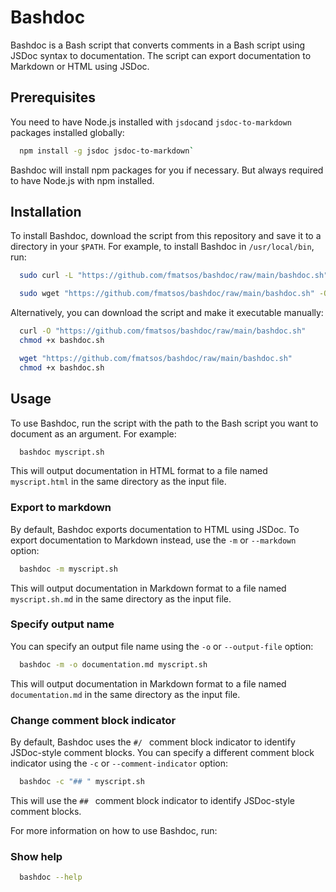 # Bashdoc

Bashdoc is a Bash script that converts comments in a Bash script using JSDoc syntax to documentation. The script can export documentation to Markdown or HTML using JSDoc.

## Prerequisites

You need to have Node.js installed with `jsdoc`and `jsdoc-to-markdown` packages installed globally:
```sh
  npm install -g jsdoc jsdoc-to-markdown`
```

Bashdoc will install npm packages for you if necessary. But always required to have Node.js with npm installed.

## Installation

To install Bashdoc, download the script from this repository and save it to a directory in your `$PATH`. For example, to install Bashdoc in `/usr/local/bin`, run:

```sh
  sudo curl -L "https://github.com/fmatsos/bashdoc/raw/main/bashdoc.sh" -o /usr/local/bin/bashdoc && sudo chmod +x /usr/local/bin/bashdoc̀`
```

```sh
  sudo wget "https://github.com/fmatsos/bashdoc/raw/main/bashdoc.sh" -O /usr/local/bin/bashdoc && sudo chmod +x /usr/local/bin/bashdoc
```

Alternatively, you can download the script and make it executable manually:

```sh
  curl -O "https://github.com/fmatsos/bashdoc/raw/main/bashdoc.sh"
  chmod +x bashdoc.sh
```

```sh
  wget "https://github.com/fmatsos/bashdoc/raw/main/bashdoc.sh"
  chmod +x bashdoc.sh
```

## Usage

To use Bashdoc, run the script with the path to the Bash script you want to document as an argument. For example:

```sh
  bashdoc myscript.sh
```

This will output documentation in HTML format to a file named `myscript.html` in the same directory as the input file.

### Export to markdown

By default, Bashdoc exports documentation to HTML using JSDoc. To export documentation to Markdown instead, use the `-m` or `--markdown` option:

```sh
  bashdoc -m myscript.sh
```

This will output documentation in Markdown format to a file named `myscript.sh.md` in the same directory as the input file.


### Specify output name

You can specify an output file name using the `-o` or `--output-file` option:

```sh
  bashdoc -m -o documentation.md myscript.sh
```

This will output documentation in Markdown format to a file named `documentation.md` in the same directory as the input file.


### Change comment block indicator

By default, Bashdoc uses the `#/ ` comment block indicator to identify JSDoc-style comment blocks. You can specify a different comment block indicator using the `-c` or `--comment-indicator` option:

```sh
  bashdoc -c "## " myscript.sh
```

This will use the `## ` comment block indicator to identify JSDoc-style comment blocks.

For more information on how to use Bashdoc, run:

### Show help

```sh
  bashdoc --help
```